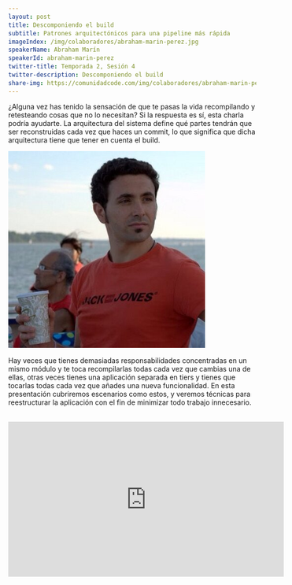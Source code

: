 ```yaml
---
layout: post
title: Descomponiendo el build
subtitle: Patrones arquitectónicos para una pipeline más rápida
imageIndex: /img/colaboradores/abraham-marin-perez.jpg
speakerName: Abraham Marín
speakerId: abraham-marin-perez
twitter-title: Temporada 2, Sesión 4
twitter-description: Descomponiendo el build
share-img: https://comunidadcode.com/img/colaboradores/abraham-marin-perez.jpg
---
```


¿Alguna vez has tenido la sensación de que te pasas la vida recompilando y retesteando cosas que no lo necesitan? Si la respuesta es sí, esta charla podría ayudarte. La arquitectura del sistema define qué partes tendrán que ser reconstruidas cada vez que haces un commit, lo que significa que dicha arquitectura tiene que tener en cuenta el build.

<div class="next-session-image">
<a href="../colaboradores/juanjo-montiel"><img src="/img/colaboradores/abraham-marin-perez.jpg"></a>
</div>

Hay veces que tienes demasiadas responsabilidades concentradas en un mismo módulo y te toca recompilarlas todas cada vez que cambias una de ellas, otras veces tienes una aplicación separada en tiers y tienes que tocarlas todas cada vez que añades una nueva funcionalidad. En esta presentación cubriremos escenarios como estos, y veremos técnicas para reestructurar la aplicación con el fin de minimizar todo trabajo innecesario.

<br/>

<iframe class="youtube" width="560" height="315" src="https://www.youtube.com/embed/cdPubzM73Bo" frameborder="0" allowfullscreen title="Video de Youtube: Descomponiendo el build"></iframe>
